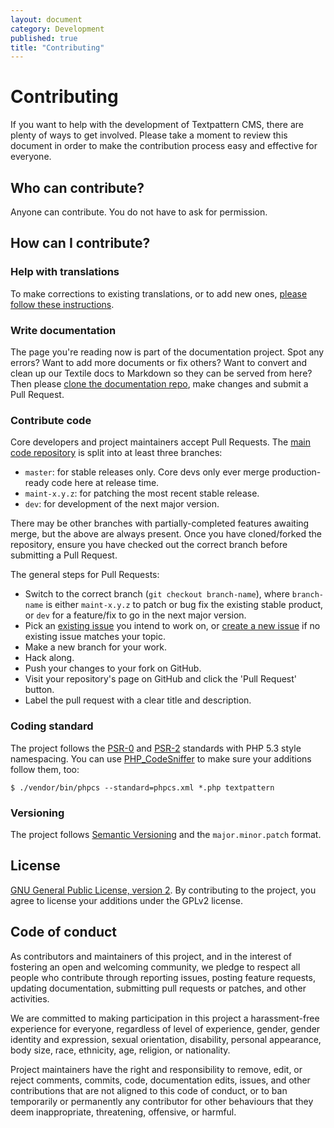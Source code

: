 ```yaml
---
layout: document
category: Development
published: true
title: "Contributing"
---
```


# Contributing

If you want to help with the development of Textpattern CMS, there are plenty of ways to get involved. Please take a moment to review this document in order to make the contribution process easy and effective for everyone.

## Who can contribute?

Anyone can contribute. You do not have to ask for permission.

## How can I contribute?

### Help with translations

To make corrections to existing translations, or to add new ones, [please follow these instructions](https://github.com/textpattern/textpacks/blob/master/README.md).

### Write documentation

The page you're reading now is part of the documentation project. Spot any errors? Want to add more documents or fix others? Want to convert and clean up our Textile docs to Markdown so they can be served from here? Then please [clone the documentation repo](https://github.com/textpattern/textpattern.github.io), make changes and submit a Pull Request.

### Contribute code

Core developers and project maintainers accept Pull Requests. The [main code repository](https://github.com/textpattern/textpattern) is split into at least three branches:

* `master`: for stable releases only. Core devs only ever merge production-ready code here at release time.
* `maint-x.y.z`: for patching the most recent stable release.
* `dev`: for development of the next major version.

There may be other branches with partially-completed features awaiting merge, but the above are always present. Once you have cloned/forked the repository, ensure you have checked out the correct branch before submitting a Pull Request.

The general steps for Pull Requests:

* Switch to the correct branch (`git checkout branch-name`), where `branch-name` is either `maint-x.y.z` to patch or bug fix the existing stable product, or `dev` for a feature/fix to go in the next major version.
* Pick an [existing issue](https://github.com/textpattern/textpattern/issues) you intend to work on, or [create a new issue](https://github.com/textpattern/textpattern/issues/new) if no existing issue matches your topic.
* Make a new branch for your work.
* Hack along.
* Push your changes to your fork on GitHub.
* Visit your repository's page on GitHub and click the 'Pull Request' button.
* Label the pull request with a clear title and description.

### Coding standard

The project follows the [PSR-0](https://github.com/php-fig/fig-standards/blob/master/accepted/PSR-0.md) and [PSR-2](https://github.com/php-fig/fig-standards/blob/master/accepted/PSR-2-coding-style-guide-meta.md) standards with PHP 5.3 style namespacing. You can use [PHP_CodeSniffer](https://github.com/squizlabs/PHP_CodeSniffer) to make sure your additions follow them, too:

~~~ ShellSession
$ ./vendor/bin/phpcs --standard=phpcs.xml *.php textpattern
~~~

### Versioning

The project follows [Semantic Versioning](http://semver.org/) and the `major.minor.patch` format.

## License

[GNU General Public License, version 2](https://github.com/textpattern/textpattern/blob/master/LICENSE.txt). By contributing to the project, you agree to license your additions under the GPLv2 license.

## Code of conduct

As contributors and maintainers of this project, and in the interest of fostering an open and welcoming community, we pledge to respect all people who contribute through reporting issues, posting feature requests, updating documentation, submitting pull requests or patches, and other activities.

We are committed to making participation in this project a harassment-free experience for everyone, regardless of level of experience, gender, gender identity and expression, sexual orientation, disability, personal appearance, body size, race, ethnicity, age, religion, or nationality.

Project maintainers have the right and responsibility to remove, edit, or reject comments, commits, code, documentation edits, issues, and other contributions that are not aligned to this code of conduct, or to ban temporarily or permanently any contributor for other behaviours that they deem inappropriate, threatening, offensive, or harmful.
